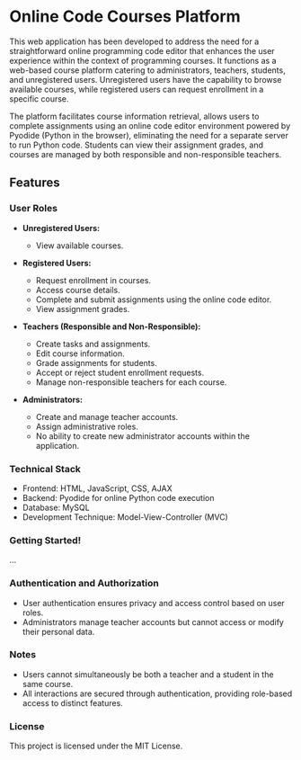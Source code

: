 # Online Code Courses Platform

This web application has been developed to address the need for a straightforward online programming code editor that enhances the user experience within the context of programming courses. It functions as a web-based course platform catering to administrators, teachers, students, and unregistered users. Unregistered users have the capability to browse available courses, while registered users can request enrollment in a specific course.

The platform facilitates course information retrieval, allows users to complete assignments using an online code editor environment powered by Pyodide (Python in the browser), eliminating the need for a separate server to run Python code. Students can view their assignment grades, and courses are managed by both responsible and non-responsible teachers.

## Features

### User Roles

- **Unregistered Users:**
  - View available courses.

- **Registered Users:**
  - Request enrollment in courses.
  - Access course details.
  - Complete and submit assignments using the online code editor.
  - View assignment grades.

- **Teachers (Responsible and Non-Responsible):**
  - Create tasks and assignments.
  - Edit course information.
  - Grade assignments for students.
  - Accept or reject student enrollment requests.
  - Manage non-responsible teachers for each course.

- **Administrators:**
  - Create and manage teacher accounts.
  - Assign administrative roles.
  - No ability to create new administrator accounts within the application.

### Technical Stack

- Frontend: HTML, JavaScript, CSS, AJAX
- Backend: Pyodide for online Python code execution
- Database: MySQL
- Development Technique: Model-View-Controller (MVC)

### Getting Started!

...


### Authentication and Authorization

- User authentication ensures privacy and access control based on user roles.
- Administrators manage teacher accounts but cannot access or modify their personal data.

### Notes

- Users cannot simultaneously be both a teacher and a student in the same course.
- All interactions are secured through authentication, providing role-based access to distinct features.

### License

This project is licensed under the MIT License.
